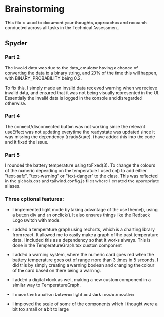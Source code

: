 # Brainstorming

This file is used to document your thoughts, approaches and research conducted across all tasks in the Technical Assessment.

## Spyder

### Part 2

The invalid data was due to the data_emulator having a chance of converting the data to a binary string, and 20% of the time this will happen, with BINARY_PROBABILITY being 0.2.

To fix this, I simply made an invalid data recieved warning when we recieve invalid data, and ensured that it was not being visually represented in the UI. Essentially the invalid data is logged in the console and disregarded otherwise.

### Part 4

The connect/disconnected button was not working since the relevant useEffect was not updating everytime the readystate was updated since it was missing the dependency [readyState]. I have added this into the code and it fixed the issue.

### Part 5

I rounded the battery temperature using toFixed(3). To change the colours of the numeric depending on the temperature I used cn() to add either "text-safe", "text-warning" or "text-danger" to the class. This was reflected in the globals.css and tailwind.config.js files where I created the appropriate aliases.

### Three optional features:

- I implemented light mode by taking advantage of the useTheme(), using a button div and an onclick(). It also ensures things like the Redback Logo switch with mode.

- I added a temperature graph using recharts, which is a charting library from react. It allowed me to easily make a graph of the past temperature data. I included this as a dependency so that it works always. This is done in the TemperatureGraph.tsx custom component

- I added a warning system, where the numeric card goes red when the battery temperature goes out of range more than 3 times in 5 seconds. I did this by simply creating a warning boolean and changing the colour of the card based on there being a warning.

- I added a digital clock as well, making a new custom component in a similar way to TemperatureGraph.

- I made the transition between light and dark mode smoother

- I improved the scale of some of the components which I thought were a bit too small or a bit to large
